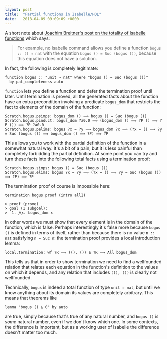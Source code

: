 ```yaml
---
layout: post
title:  "Partial functions in Isabelle/HOL"
date:   2018-04-09 09:09:09 +0000
---
```


A short note about [Joachim Breitner's post on the totality of Isabelle functions](http://www.joachim-breitner.de/blog/732-Isabelle_functions__Always_total%2C_sometimes_undefined) which says:

> For example, no Isabelle command allows you define a function `bogus :: () ⇒ nat` with the equation `bogus () = Suc (bogus ())`, because this equation does not have a solution.

In fact, the following is completely legitimate:

    function bogus :: "unit ⇒ nat" where "bogus () = Suc (bogus ())"
      by pat_completeness auto

`function` lets you define a function and defer the termination proof until later. Until termination is proved, all the generated facts
about the function have an extra precondition involving a predicate `bogus_dom` that restricts the fact to elements of the domain of the function:

    Scratch.bogus.psimps: bogus_dom () ⟹ bogus () = Suc (bogus ())
    Scratch.bogus.pinduct: bogus_dom ?a0.0 ⟹ (bogus_dom () ⟹ ?P () ⟹ ?P ()) ⟹ ?P ?a0.0
    Scratch.bogus.pelims: bogus ?x = ?y ⟹ bogus_dom ?x ⟹ (?x = () ⟹ ?y = Suc (bogus ()) ⟹ bogus_dom () ⟹ ?P) ⟹ ?P

This allows you to work with the partial definition of the function in a somewhat natural way. It's a bit of a pain, but it is less painful
than completely forbidding the partial definition. At some point you can try and turn these facts into the following total facts using a termination proof:

    Scratch.bogus.simps: bogus () = Suc (bogus ())
    Scratch.bogus.elims: bogus ?x = ?y ⟹ (?x = () ⟹ ?y = Suc (bogus ()) ⟹ ?P) ⟹ ?P

The termination proof of course is impossible here:

    termination bogus proof (intro allI)

    > proof (prove)
    > goal (1 subgoal):
    >  1. ⋀x. bogus_dom x

In other words we must show that every element is in the domain of the function, which is false. Perhaps interestingly it's false more because `bogus ()` is defined in terms of itself, rather than because there is no value `n :: nat` satisfying `n = Suc n`: the termination proof provides a local introduction lemma:

    local.termination: wf ?R ⟹ ((), ()) ∈ ?R ⟹ All bogus_dom

This tells us that in order to show termination we need to find a wellfounded relation that relates each equation in the function's definition to the values on which it depends, and any relation that includes `((), ())` is clearly not wellfounded.

Technically, `bogus` is indeed a total function of type `unit ⇒ nat`, but until we know anything about its domain its values are completely arbitrary. This means that theorems like

    lemma "bogus () ≥ 0" by auto

are true, simply because that's true of any natural number, and `bogus ()` is _some_ natural number, even if we don't know which one. In some contexts, the difference is important, but as a working user of Isabelle the difference doesn't matter too much.